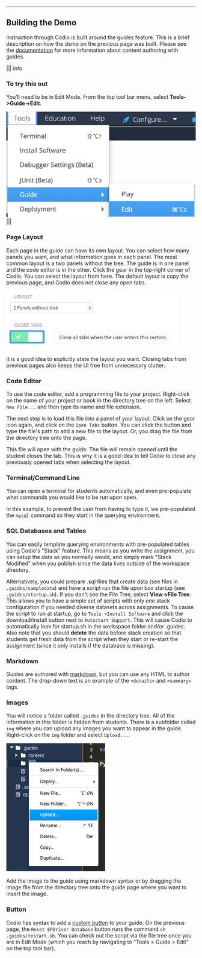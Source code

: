 ----------

## Building the Demo

Instruction through Codio is built around the guides feature. This is a brief description on how the demo on the previous page was built. Please see the [documentation](https://docs.codio.com/courses/authoring/) for more information about content authoring with guides.

||| info
### To try this out
You’ll need to be in Edit Mode. From the top tool bar menu, select  **Tools->Guide->Edit**.


![.guides/img/editGuide](.guides/img/editGuide.png)
|||

### Page Layout
Each page in the guide can have its own layout. You can select how many panels you want, and what information goes in each panel. The most common layout is a two panels without the tree. The guide is in one panel and the code editor is in the other. Click the gear in the top-right corner of Codio. You can select the layout from here. The default layout is copy the previous page, and Codio does not close any open tabs.

![Layout](.guides/img/layout.png)

It is a good idea to explicitly state the layout you want. Closing tabs from previous pages also keeps the UI free from unnecessary clutter.

### Code Editor
To use the code editor, add a programming file to your project. Right-click on the name of your project or book in the directory tree on the left. Select `New File...` and then type its name and file extension.

The next step is to load this file into a panel of your layout. Click on the gear icon again, and click on the `Open Tabs` button. You can click the button and type the file's path to add a new file to the layout. Or, you drag the file from the directory tree onto the page.

This file will open with the guide. The file will remain opened until the student closes the tab. This is why it is a good idea to tell Codio to close any previously opened tabs when selecting the layout.

### Terminal/Command Line
You can open a terminal for students automatically, and even pre-populate what commands you would like to be run upon open.

In this example, to prevent the user from having to type it, we pre-populated the `mysql` command so they start in the querying environment.

### SQL Databases and Tables
You can easily template querying environments with pre-populated tables using Codio's "Stack" feature. This means as you write the assignment, you can setup the data as you normally would, and simply mark "Stack Modified" when you publish since the data lives outside of the workspace directory.

Alternatively, you could prepare .sql files that create data (see files in `.guides/sampledata`) and have a script run the file upon box startup (see `.guides/startup.sh`). If you don't see the File Tree, select **View->File Tree**. This allows you to have a simple set of scripts with only one stack configuration if you needed diverse datasets across assignments. To cause the script to run at startup, go to `Tools >Install Software` and click the download/install button next to `Autostart Support`. This will cause Codio to automatically look for startup.sh in the workspace folder and/or .guides. Also note that you should **delete** the data before stack creation so that students get fresh data from the script when they start or re-start the assignment (since it only installs if the database is missing).

### Markdown
Guides are authored with [markdown](https://docs.codio.com/courses/authoring/#markdown-content-editing), but you can use any HTML to author content. The drop-down text is an example of the `<details>` and `<summary>` tags.

### Images
You will notice a folder called `.guides` in the directory tree. All of the information in this folder is hidden from students. There is a subfolder called `img` where you can upload any images you want to appear in the guide. Right-click on the `img` folder and select `Upload...`.

![.guides/img/upload](.guides/img/upload.png)

Add the image to the guide using markdown syntax or by dragging the image file from the directory tree onto the guide page where you want to insert the image.

### Button

Codio has syntax to add a [custom button](https://docs.codio.com/courses/authoring/#custom-buttons) to your guide. On the previous page, the `Reset EPDriver Database` button runs the command `sh .guides/restart.sh`. You can check out the script via the file tree once you are in Edit Mode (which you reach by navigating to "Tools > Guide > Edit" on the top tool bar).